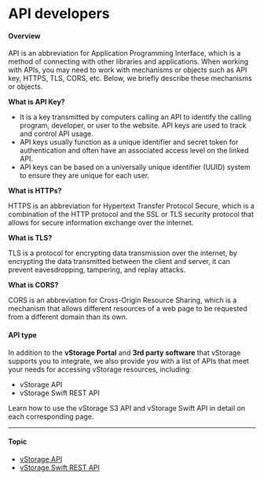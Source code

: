 # API developers

#### Overview <a href="#apidevelopers-overview" id="apidevelopers-overview"></a>

API is an abbreviation for Application Programming Interface, which is a method of connecting with other libraries and applications. When working with APIs, you may need to work with mechanisms or objects such as API key, HTTPS, TLS, CORS, etc. Below, we briefly describe these mechanisms or objects.

**What is API Key?**

* It is a key transmitted by computers calling an API to identify the calling program, developer, or user to the website. API keys are used to track and control API usage.
* API keys usually function as a unique identifier and secret token for authentication and often have an associated access level on the linked API.
* API keys can be based on a universally unique identifier (UUID) system to ensure they are unique for each user.

**What is HTTPs?**

HTTPS is an abbreviation for Hypertext Transfer Protocol Secure, which is a combination of the HTTP protocol and the SSL or TLS security protocol that allows for secure information exchange over the internet.

**What is TLS?**

TLS is a protocol for encrypting data transmission over the internet, by encrypting the data transmitted between the client and server, it can prevent eavesdropping, tampering, and replay attacks.

**What is CORS?**

CORS is an abbreviation for Cross-Origin Resource Sharing, which is a mechanism that allows different resources of a web page to be requested from a different domain than its own.

#### API type <a href="#apidevelopers-apitype" id="apidevelopers-apitype"></a>

In addition to the **vStorage Portal** and **3rd party software** that vStorage supports you to integrate, we also provide you with a list of APIs that meet your needs for accessing vStorage resources, including:

* vStorage API
* vStorage Swift REST API

Learn how to use the vStorage S3 API and vStorage Swift API in detail on each corresponding page.

***

#### Topic <a href="#apidevelopers-topic" id="apidevelopers-topic"></a>

* [vStorage API](https://docs-admin.vngcloud.vn/display/VV/vStorage+API)
* [vStorage Swift REST API](https://docs-admin.vngcloud.vn/display/VV/vStorage+Swift+REST+API)
